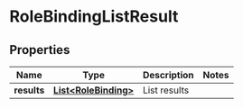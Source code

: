 # RoleBindingListResult

## Properties
Name | Type | Description | Notes
------------ | ------------- | ------------- | -------------
**results** | [**List&lt;RoleBinding&gt;**](RoleBinding.md) | List results | 
